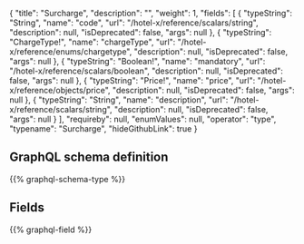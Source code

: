 {
  "title": "Surcharge",
  "description": "",
  "weight": 1,
  "fields": [
    {
      "typeString": "String",
      "name": "code",
      "url": "/hotel-x/reference/scalars/string",
      "description": null,
      "isDeprecated": false,
      "args": null
    },
    {
      "typeString": "ChargeType!",
      "name": "chargeType",
      "url": "/hotel-x/reference/enums/chargetype",
      "description": null,
      "isDeprecated": false,
      "args": null
    },
    {
      "typeString": "Boolean!",
      "name": "mandatory",
      "url": "/hotel-x/reference/scalars/boolean",
      "description": null,
      "isDeprecated": false,
      "args": null
    },
    {
      "typeString": "Price!",
      "name": "price",
      "url": "/hotel-x/reference/objects/price",
      "description": null,
      "isDeprecated": false,
      "args": null
    },
    {
      "typeString": "String",
      "name": "description",
      "url": "/hotel-x/reference/scalars/string",
      "description": null,
      "isDeprecated": false,
      "args": null
    }
  ],
  "requireby": null,
  "enumValues": null,
  "operator": "type",
  "typename": "Surcharge",
  "hideGithubLink": true
}
## GraphQL schema definition

{{% graphql-schema-type %}}

## Fields

{{% graphql-field %}}
